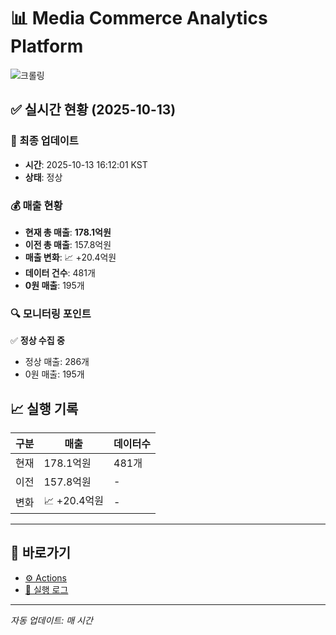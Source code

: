 # 📊 Media Commerce Analytics Platform

![크롤링](https://img.shields.io/badge/크롤링-정상-green)

## ✅ 실시간 현황 (2025-10-13)

### 📍 최종 업데이트
- **시간**: 2025-10-13 16:12:01 KST
- **상태**: 정상

### 💰 매출 현황
- **현재 총 매출**: **178.1억원**
- **이전 총 매출**: 157.8억원
- **매출 변화**: 📈 +20.4억원
- **데이터 건수**: 481개
- **0원 매출**: 195개

### 🔍 모니터링 포인트

✅ **정상 수집 중**
- 정상 매출: 286개
- 0원 매출: 195개


## 📈 실행 기록

| 구분 | 매출 | 데이터수 |
|------|------|----------|
| 현재 | 178.1억원 | 481개 |
| 이전 | 157.8억원 | - |
| 변화 | 📈 +20.4억원 | - |

---

## 🔗 바로가기

- [⚙️ Actions](../../actions)
- [📝 실행 로그](../../actions/workflows/daily_scraping.yml)

---

*자동 업데이트: 매 시간*
